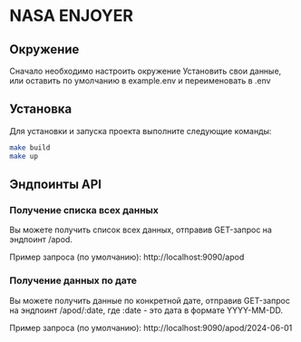 # NASA ENJOYER

## Окружение
Сначало необходимо настроить окружение
Установить свои данные, или оставить по умолчанию в example.env и переименовать в .env 

## Установка
Для установки и запуска проекта выполните следующие команды:

```bash
make build
make up
```

## Эндпоинты API

### Получение списка всех данных

Вы можете получить список всех данных, отправив GET-запрос на эндпоинт /apod.

Пример запроса (по умолчанию):
http://localhost:9090/apod

### Получение данных по дате

Вы можете получить данные по конкретной дате, отправив GET-запрос на эндпоинт /apod/:date, где :date - это дата в формате YYYY-MM-DD.

Пример запроса  (по умолчанию):
http://localhost:9090/apod/2024-06-01
